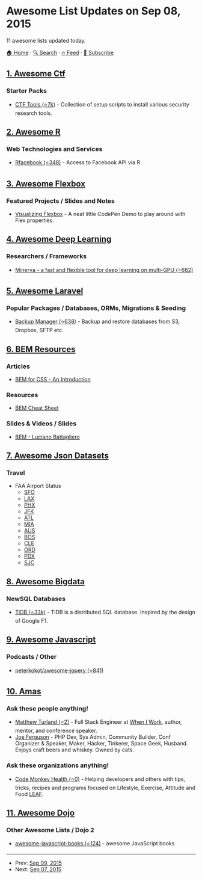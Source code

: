 # Awesome List Updates on Sep 08, 2015

11 awesome lists updated today.

[🏠 Home](/README.md) · [🔍 Search](https://test.trackawesomelist.com/search/) · [🔥 Feed](https://test.trackawesomelist.com/feed.xml) · [📮 Subscribe](https://trackawesomelist.us17.list-manage.com/subscribe?u=d2f0117aa829c83a63ec63c2f&id=36a103854c)



## [1. Awesome Ctf](/content/apsdehal/awesome-ctf/README.md)

### Starter Packs

*   [CTF Tools (⭐7k)](https://github.com/zardus/ctf-tools) - Collection of setup scripts to install various security research tools.

## [2. Awesome R](/content/qinwf/awesome-R/README.md)

### Web Technologies and Services

*   [Rfacebook (⭐348)](https://github.com/pablobarbera/Rfacebook) - Access to Facebook API via R.

## [3. Awesome Flexbox](/content/afonsopacifer/awesome-flexbox/README.md)

### Featured Projects / Slides and Notes

*   [Visualizing Flexbox](http://codepen.io/paultrone/pen/xwxNmQ?utm_campaign=CSS%2BLayout%2BNews\&utm_medium=email\&utm_source=CSS_Layout_News_6) - A neat little CodePen Demo to play around with Flex properties.

## [4. Awesome Deep Learning](/content/ChristosChristofidis/awesome-deep-learning/README.md)

### Researchers / Frameworks

*   [Minerva - a fast and flexible tool for deep learning on multi-GPU (⭐682)](https://github.com/dmlc/minerva)

## [5. Awesome Laravel](/content/chiraggude/awesome-laravel/README.md)

### Popular Packages / Databases, ORMs, Migrations & Seeding

*   [Backup Manager (⭐638)](https://github.com/backup-manager/laravel) - Backup and restore databases from S3, Dropbox, SFTP etc.

## [6. BEM Resources](/content/sturobson/BEM-resources/README.md)

### Articles

*   [BEM for CSS - An Introduction](http://www.gapintelligence.com/blog/2015/bem-for-css-an-introduction)

### Resources

*   [BEM Cheat Sheet](https://gist.github.com/ingdir/0b211b9253c376f9cfa5)

### Slides & Videos / Slides

*   [BEM - Luciano Battagliero](https://speakerdeck.com/battaglr/bem)

## [7. Awesome Json Datasets](/content/jdorfman/awesome-json-datasets/README.md)

### Travel

*   FAA Airport Status
    *   [SFO](http://services.faa.gov/airport/status/SFO?format=application/json)
    *   [LAX](http://services.faa.gov/airport/status/LAX?format=application/json)
    *   [PHX](http://services.faa.gov/airport/status/PHX?format=application/json)
    *   [JFK](http://services.faa.gov/airport/status/JFK?format=application/json)
    *   [ATL](http://services.faa.gov/airport/status/ATL?format=application/json)
    *   [MIA](http://services.faa.gov/airport/status/MIA?format=application/json)
    *   [AUS](http://services.faa.gov/airport/status/AUS?format=application/json)
    *   [BOS](http://services.faa.gov/airport/status/BOS?format=application/json)
    *   [CLE](http://services.faa.gov/airport/status/CLE?format=application/json)
    *   [ORD](http://services.faa.gov/airport/status/ORD?format=application/json)
    *   [PDX](http://services.faa.gov/airport/status/PDX?format=application/json)
    *   [SJC](http://services.faa.gov/airport/status/SJC?format=application/json)

## [8. Awesome Bigdata](/content/newTendermint/awesome-bigdata/README.md)

### NewSQL Databases

*   [TiDB (⭐33k)](https://github.com/pingcap/tidb) - TiDB is a distributed SQL database. Inspired by the design of Google F1.

## [9. Awesome Javascript](/content/sorrycc/awesome-javascript/README.md)

### Podcasts / Other

*   [peterkokot/awesome-jquery (⭐841)](https://github.com/peterkokot/awesome-jquery)

## [10. Amas](/content/sindresorhus/amas/README.md)

### Ask these people anything!

*   [Matthew Turland (⭐2)](https://github.com/elazar/amas) - Full Stack Engineer at [When I Work](http://wheniwork.com), author, mentor, and conference speaker.
*   [Joe Ferguson](https://github.com/svpernova09/ama) - PHP Dev, Sys Admin, Community Builder, Conf Organizer & Speaker, Maker, Hacker, Tinkerer, Space Geek, Husband. Enjoys craft beers and whiskey. Owned by cats.

### Ask these organizations anything!

*   [Code Monkey Health (⭐0)](https://github.com/codemonkeyhealth/ama) - Helping developers and others with tips, tricks, recipes and programs focused on Lifestyle, Exercise, Attitude and Food [LEAF](http://codemonkeyhealth.com).

## [11. Awesome Dojo](/content/petk/awesome-dojo/README.md)

### Other Awesome Lists / Dojo 2

*   [awesome-javascript-books (⭐124)](https://github.com/heatroom/awesome-javascript-books) - awesome JavaScript books

---

- Prev: [Sep 09, 2015](/content/2015/09/09/README.md)
- Next: [Sep 07, 2015](/content/2015/09/07/README.md)